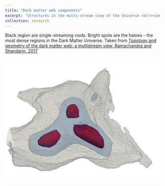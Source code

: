 ```yaml
---
title: "Dark matter web components"
excerpt: "Structures in the multi-stream view of the Universe <br/><img src='/images/fig1.png'>" 
collection: research
---
```


Black region are single-streaming voids. Bright spots are the haloes - the most dense regions in the Dark Matter Universe.
Taken from [Topology and geometry of the dark matter web: a multistream view, Ramachandra and Shandarin, 2017](https://arxiv.org/abs/1608.05469)

<br/><img src='/images/fig2.png'>
